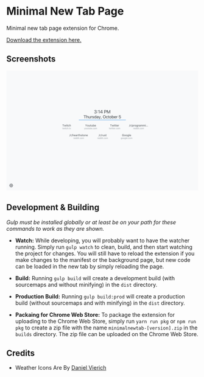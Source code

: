 Minimal New Tab Page
===

Minimal new tab page extension for Chrome.

[Download the extension here.](https://chrome.google.com/webstore/detail/minimal-new-tab/oefebaomaahemfkgjdeaokigmcflbfna)

Screenshots
---

![Light Theme Screenshot](assets-raw/screenshots/light-sc.png)

Development &amp; Building
---

*Gulp must be installed globally or at least be on your path for these commands to work as they are shown.*

- **Watch:** While developing, you will probably want to have the watcher running. Simply run `gulp watch` to clean, build, and then start watching the project for changes. You will still have to reload the extension if you make changes to the manifest or the background page, but new code can be loaded in the new tab by simply reloading the page.

- **Build:** Running `gulp build` will create a development build (with sourcemaps and without minifying) in the `dist` directory.

- **Production Build:** Running `gulp build:prod` will create a production build (without sourcemaps and with minifying) in the `dist` directory.

- **Packaing for Chrome Web Store:** To package the extension for uploading to the Chrome Web Store, simply run `yarn run pkg` or `npm run pkg` to create a zip file with the name `minimalnewtab-[version].zip` in the `builds` directory. The zip file can be uploaded on the Chrome Web Store.

Credits
---

- Weather Icons Are By [Daniel Vierich](http://www.danvierich.de/)